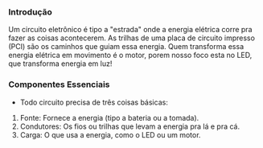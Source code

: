 ### Introdução 

Um circuito eletrônico é tipo a "estrada" onde a energia elétrica corre pra fazer as coisas acontecerem. As trilhas de uma placa de circuito impresso (PCI) são os caminhos que guiam essa energia. Quem transforma essa energia elétrica em movimento é o motor, porem nosso foco esta no LED, que transforma energia em luz!

### Componentes Essenciais
- Todo circuito precisa de três coisas básicas:

1. Fonte: Fornece a energia (tipo a bateria ou a tomada).
2. Condutores: Os fios ou trilhas que levam a energia pra lá e pra cá.
3. Carga: O que usa a energia, como o LED ou um motor.



